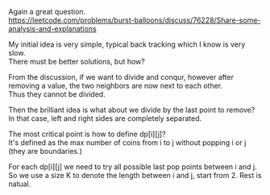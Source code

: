 Again a great question.\
https://leetcode.com/problems/burst-balloons/discuss/76228/Share-some-analysis-and-explanations

My initial idea is very simple, typical back tracking which I know is very slow.\
There must be better solutions, but how?

From the discussion, if we want to divide and conqur, however after removing a value, the two neighbors are now next to each other.\
Thus they cannot be divided.

Then the brilliant idea is what about we divide by the last point to remove? In that case, left and right sides are completely separated.

The most critical point is how to define dp[i][j]?\
It's defined as the max number of coins from i to j without popping i or j (they are boundaries.)

For each dp[i][j] we need to try all possible last pop points between i and j.\
So we use a size K to denote the length between i and j, start from 2. Rest is natual.
